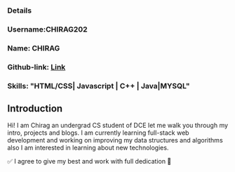 ### Details

### Username:CHIRAG202

### Name: CHIRAG

### Github-link: [Link](https://github.com/CHIRAG202)

### Skills: "HTML/CSS| Javascript | C++ | Java|MYSQL"

## Introduction

Hi! I am Chirag an undergrad CS student of DCE let me walk you through my intro, projects and blogs.
I am currently learning full-stack web development and working on improving my data structures and algorithms also I am interested in learning about new technologies.

✅ I agree to give my best and work with full dedication 💯

